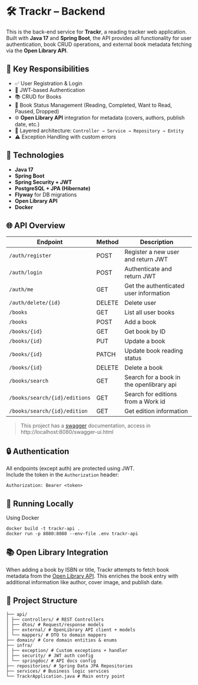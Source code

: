 # 🛠️ Trackr – Backend

This is the back-end service for **Trackr**, a reading tracker web application. Built with **Java 17** and **Spring Boot**, the API provides all functionality for user authentication, book CRUD operations, and external book metadata fetching via the **Open Library API**.

## 🧱 Key Responsibilities

- ✅ User Registration & Login
- 🔐 JWT-based Authentication
- 📚 CRUD for Books
- 🔄 Book Status Management (Reading, Completed, Want to Read, Paused, Dropped)
- 🌐 **Open Library API** integration for metadata (covers, authors, publish date, etc.)
- 🧱 Layered architecture: `Controller → Service → Repository → Entity`
- ⚠️ Exception Handling with custom errors

## 🧰 Technologies

- **Java 17**
- **Spring Boot**
- **Spring Security + JWT**
- **PostgreSQL + JPA (Hibernate)**
- **Flyway** for DB migrations
- **Open Library API**
- **Docker**

## 🌐 API Overview

|           Endpoint            | Method |               Description                |
| ----------------------------- | ------ | ---------------------------------------- |
| `/auth/register`              | POST   | Register a new user and return JWT       |
| `/auth/login`                 | POST   | Authenticate and return JWT              |
| `/auth/me`                    | GET    | Get the authenticated user information   |
| `/auth/delete/{id}`           | DELETE | Delete user                              |
| `/books`                      | GET    | List all user books                      |
| `/books`                      | POST   | Add a book                               |
| `/books/{id}`                 | GET    | Get book by ID                           |
| `/books/{id}`                 | PUT    | Update a book                            |
| `/books/{id}`                 | PATCH  | Update book reading status               |
| `/books/{id}`                 | DELETE | Delete a book                            |
| `/books/search`               | GET    | Search for a book in the openlibrary api |
| `/books/search/{id}/editions` | GET    | Search for editions from a Work id       |
| `/books/search/{id}/edition`  | GET    | Get edition information                  |


> This project has a [swagger](https://www.swagger.io) documentation, access in http://localhost:8080/swagger-ui.html

## 🔒 Authentication

All endpoints (except auth) are protected using JWT.  
Include the token in the `Authorization` header:

`Authorization: Bearer <token>`

## 🚀 Running Locally

Using Docker

```
docker build -t trackr-api .
docker run -p 8080:8080 --env-file .env trackr-api
```

## 📚 Open Library Integration

When adding a book by ISBN or title, Trackr attempts to fetch book metadata from the [Open Library API](https://openlibrary.org/developers/api). This enriches the book entry with additional information like author, cover image, and publish date.

## 📂 Project Structure

```
├── api/
│ ├── controllers/ # REST Controllers
│ ├── dtos/ # Request/response models
│ ├── external/ # OpenLibrary API client + models
│ └── mappers/ # DTO to domain mappers
├── domain/ # Core domain entities & enums
├── infra/
│ ├── exception/ # Custom exceptions + handler
│ ├── security/ # JWT auth config
│ └── springdoc/ # API docs config
├── repositories/ # Spring Data JPA Repositories
├── services/ # Business logic services
└── TrackrApplication.java # Main entry point
```